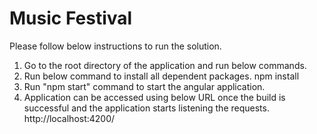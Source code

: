 # Music Festival
Please follow below instructions to run the solution.

1) Go to the root directory of the application and run below commands.
2) Run below command to install all dependent packages.
   npm install
3) Run "npm start" command to start the angular application.
4) Application can be accessed using below URL once the build is successful and the application starts listening the requests.
   http://localhost:4200/
